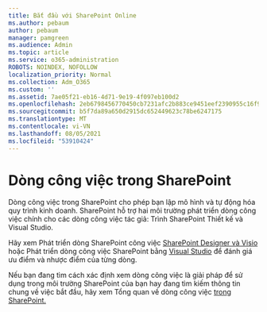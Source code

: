 ```yaml
---
title: Bắt đầu với SharePoint Online
ms.author: pebaum
author: pebaum
manager: pamgreen
ms.audience: Admin
ms.topic: article
ms.service: o365-administration
ROBOTS: NOINDEX, NOFOLLOW
localization_priority: Normal
ms.collection: Adm_O365
ms.custom: ''
ms.assetid: 7ae05f21-eb16-4d71-9e19-4f097eb100d2
ms.openlocfilehash: 2eb6798456770450cb7231afc2b883ce9451eef2390955c16f9125014b41c489
ms.sourcegitcommit: b5f7da89a650d2915dc652449623c78be6247175
ms.translationtype: MT
ms.contentlocale: vi-VN
ms.lasthandoff: 08/05/2021
ms.locfileid: "53910424"
---
```

# <a name="workflows-in-sharepoint"></a>Dòng công việc trong SharePoint

Dòng công việc trong SharePoint cho phép bạn lập mô hình và tự động hóa quy trình kinh doanh. SharePoint hỗ trợ hai môi trường phát triển dòng công việc chính cho các dòng công việc tác giả: Trình SharePoint Thiết kế và Visual Studio. 

Hãy xem Phát triển dòng SharePoint công việc [SharePoint Designer và Visio](https://docs.microsoft.com/sharepoint/dev/general-development/develop-sharepoint-workflows-using-visual-studio) hoặc Phát triển dòng công việc SharePoint bằng [Visual Studio](https://docs.microsoft.com/sharepoint/dev/general-development/develop-sharepoint-workflows-using-visual-studio) để đánh giá ưu điểm và nhược điểm của từng dòng. 

Nếu bạn đang tìm cách xác định xem dòng công việc là giải pháp để sử dụng trong môi trường SharePoint của bạn hay đang tìm kiếm thông tin chung về việc bắt đầu, hãy xem Tổng quan về dòng công việc [trong SharePoint.](https://docs.microsoft.com/sharepoint/dev/general-development/get-started-with-workflows-in-sharepoint#overview-of-workflows-in-sharepoint)